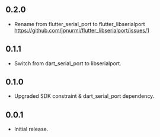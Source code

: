 ## 0.2.0

* Rename from flutter_serial_port to flutter_libserialport
  https://github.com/jpnurmi/flutter_libserialport/issues/1
## 0.1.1

* Switch from dart_serial_port to libserialport.

## 0.1.0

* Upgraded SDK constraint & dart_serial_port dependency.

## 0.0.1

* Initial release.
